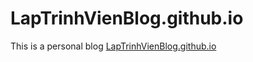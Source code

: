 # LapTrinhVienBlog.github.io
This is a personal blog
[LapTrinhVienBlog.github.io](https://laptrinhvienblog.github.io/)
